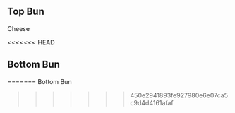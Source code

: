 ## Top Bun

Cheese




<<<<<<< HEAD

## Bottom Bun
=======
Bottom Bun
>>>>>>> 450e2941893fe927980e6e07ca5c9d4d4161afaf
